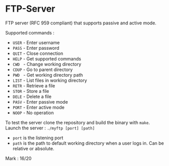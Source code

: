# FTP-Server
FTP server (RFC 959 compliant) that supports passive and active mode.

Supported commands :
- ``USER`` - Enter username
- ``PASS`` - Enter password
- ``QUIT`` - Close connection
- ``HELP`` - Get supported commands
- ``CWD`` &nbsp; - Change working directory
- ``CDUP`` - Go to parent directory
- ``PWD`` &nbsp; - Get working directory path
- ``LIST`` - List files in working directory
- ``RETR`` - Retrieve a file
- ``STOR`` - Store a file
- ``DELE`` - Delete a file
- ``PASV`` - Enter passive mode
- ``PORT`` - Enter active mode
- ``NOOP`` - No operation

To test the server clone the repository and build the binary with ``make``.  
Launch the server : ``./myftp [port] [path]``  
- ``port`` is the listening port
- ``path`` is the path to default working directory when a user logs in. Can be relative or absolute.

Mark : 16/20
